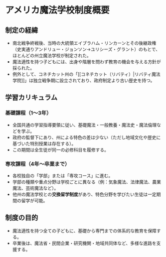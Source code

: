 # アメリカ魔法学校制度概要

## 制定の経緯
- 南北戦争終戦後、当時の大統領エイブラハム・リンカーンとその後継政権（史実通りアンドリュー・ジョンソン→ユリシーズ・グラント）のもとで、ほとんどの州立魔法学校が制定された。
- 魔法適性を持つ子どもには、出身や階層を問わず教育の機会を与える方針が採られた。
- 例外として、コネチカット州の「[[コネチカット（リバティ）|リバティ魔法学院]]」は独立戦争期に設立されており、政府制定より古い歴史を持つ。

## 学習カリキュラム
### 基礎課程（1～3年）
- 全国共通の学習指導要領に従い、基礎魔法・一般教養・魔法史・魔法倫理などを学ぶ。
- 政府の監督下にあり、州による特色の差は少ない（ただし地域文化や歴史に基づいた特別授業は存在する）。
- この期間は全生徒が同一の必修科目を履修する。

### 専攻課程（4年～卒業まで）
- 各校独自の「学部」または「専攻コース」に進む。
- 学部の種類や重点分野は学校ごとに異なる（例：気象魔法、法律魔法、農業魔法、芸術魔法など）。
- 他州の魔法学校との**交換留学制度**があり、特色分野を学びたい生徒は一定期間の留学が可能。

## 制度の目的
- 魔法適性を持つ全ての子どもに、基礎から専門までの体系的な教育を保障する。
- 卒業後は、魔法省・民間企業・研究機関・地域共同体など、多様な進路を支援する。
